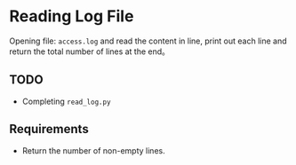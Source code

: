 # Reading Log File

Opening file: `access.log` and read the content in line, print out each line and return the total number of lines at the end。

## TODO

- Completing `read_log.py`

## Requirements

- Return the number of non-empty lines.
